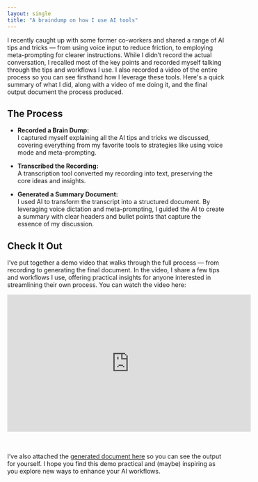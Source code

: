 ```yaml
---
layout: single
title: "A braindump on how I use AI tools"
---
```


I recently caught up with some former co-workers and shared a range of AI tips and tricks — from using voice input to reduce friction, to employing meta-prompting for clearer instructions. While I didn’t record the actual conversation, I recalled most of the key points and recorded myself talking through the tips and workflows I use. I also recorded a video of the entire process so you can see firsthand how I leverage these tools. Here's a quick summary of what I did, along with a video of me doing it, and the final output document the process produced.

## The Process

- **Recorded a Brain Dump:**  
  I captured myself explaining all the AI tips and tricks we discussed, covering everything from my favorite tools to strategies like using voice mode and meta-prompting.

- **Transcribed the Recording:**  
  A transcription tool converted my recording into text, preserving the core ideas and insights.

- **Generated a Summary Document:**  
  I used AI to transform the transcript into a structured document. By leveraging voice dictation and meta-prompting, I guided the AI to create a summary with clear headers and bullet points that capture the essence of my discussion.

## Check It Out

I’ve put together a demo video that walks through the full process — from recording to generating the final document. In the video, I share a few tips and workflows I use, offering practical insights for anyone interested in streamlining their own process. You can watch the video here:

<iframe width="560" height="315" src="https://www.youtube.com/embed/KggW4rLy76s?si=XSzsClCKLQwSzxeo" title="YouTube video player" frameborder="0" allow="accelerometer; autoplay; clipboard-write; encrypted-media; gyroscope; picture-in-picture; web-share" referrerpolicy="strict-origin-when-cross-origin" allowfullscreen></iframe>

<br/><br/>
I’ve also attached the [generated document here](/docs/assets/pdfs/ai_tips_from_matt.pdf) so you can see the output for yourself. I hope you find this demo practical and (maybe) inspiring as you explore new ways to enhance your AI workflows.